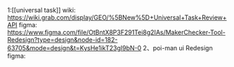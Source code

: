 
1:[[universal task]]
	wiki: https://wiki.grab.com/display/GEO/%5BNew%5D+Universal+Task+Review+API
	figma: https://www.figma.com/file/OtBntX8P3F291Tei8g2IAs/MakerChecker-Tool-Redesign?type=design&node-id=182-63705&mode=design&t=KysHe1ikT23gI9bN-0
2、poi-man ui Redesign 
  figma: 